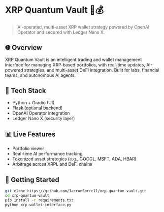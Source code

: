 # XRP Quantum Vault 🧠💰

> AI-operated, multi-asset XRP wallet strategy powered by OpenAI Operator and secured with Ledger Nano X.

## 🌐 Overview
XRP Quantum Vault is an intelligent trading and wallet management interface for managing XRP-based portfolios, with real-time updates, AI-powered strategies, and multi-asset DeFi integration. Built for labs, financial teams, and autonomous AI agents.

## 🔧 Tech Stack
- Python + Gradio (UI)
- Flask (optional backend)
- OpenAI Operator integration
- Ledger Nano X (security layer)

## 📊 Live Features
- Portfolio viewer
- Real-time AI performance tracking
- Tokenized asset strategies (e.g., GOOGL, MSFT, ADA, HBAR)
- Arbitrage across XRPL and DeFi chains

## 🚀 Getting Started
```bash
git clone https://github.com/JarronSorrell/xrp-quantum-vault.git
cd xrp-quantum-vault
pip install -r requirements.txt
python xrp-wallet-interface.py
